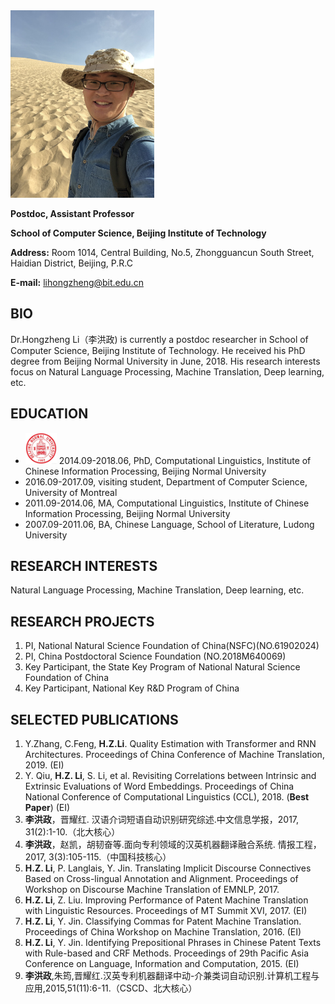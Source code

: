 
<img src="https://github.com/lihongzheng-nlp/lihongzheng-nlp.github.io/raw/master/images/pic.jpg" alt="Mingsha Montain, October, 2019" width="230" height="300" />

**Postdoc, Assistant Professor**

**School of Computer Science, Beijing Institute of Technology**

**Address:** Room 1014, Central Building, No.5, Zhongguancun South Street, Haidian District, Beijing, P.R.C

**E-mail:** <lihongzheng@bit.edu.cn>

## BIO
Dr.Hongzheng Li（李洪政) is currently a postdoc researcher in School of Computer Science, Beijing Institute of Technology. He received his PhD degree from Beijing Normal University in June, 2018. His research interests focus on Natural Language Processing, Machine Translation, Deep learning, etc.

## EDUCATION
- <img src="https://github.com/lihongzheng-nlp/lihongzheng-nlp.github.io/raw/master/images/bnu.jpeg" width="50" height="50" /> 2014.09-2018.06, PhD, Computational Linguistics, Institute of Chinese Information Processing, Beijing Normal University
- 2016.09-2017.09, visiting student, Department of Computer Science, University of Montreal
- 2011.09-2014.06, MA, Computational Linguistics, Institute of Chinese Information Processing, Beijing Normal University
- 2007.09-2011.06, BA, Chinese Language, School of Literature, Ludong University

## RESEARCH INTERESTS
Natural Language Processing, Machine Translation, Deep learning, etc.

## RESEARCH PROJECTS
1. PI, National Natural Science Foundation of China(NSFC)(NO.61902024)
2. PI, China Postdoctoral Science Foundation (NO.2018M640069)
3. Key Participant, the State Key Program of National Natural Science Foundation of China
4. Key Participant, National Key R&D Program of China

## SELECTED PUBLICATIONS
1. Y.Zhang, C.Feng, **H.Z.Li**. Quality Estimation with Transformer and RNN Architectures. Proceedings of China Conference of Machine Translation, 2019. (EI)
2. Y. Qiu, **H.Z. Li**, S. Li, et al. Revisiting Correlations between Intrinsic and Extrinsic Evaluations of Word Embeddings. Proceedings of China National Conference of Computational Linguistics (CCL), 2018. (**Best Paper**) (EI)
3. **李洪政**，晋耀红. 汉语介词短语自动识别研究综述.中文信息学报，2017, 31(2):1-10.（北大核心）
4. **李洪政**，赵凯，胡韧奋等.面向专利领域的汉英机器翻译融合系统. 情报工程，2017, 3(3):105-115.（中国科技核心）
5. **H.Z. Li**, P. Langlais, Y. Jin. Translating Implicit Discourse Connectives Based on Cross-lingual Annotation and Alignment. Proceedings of Workshop on Discourse Machine Translation of EMNLP, 2017.
6. **H.Z. Li**, Z. Liu. Improving Performance of Patent Machine Translation with Linguistic Resources. Proceedings of MT Summit XVI, 2017. (EI)
7. **H.Z. Li**, Y. Jin. Classifying Commas for Patent Machine Translation. Proceedings of China Workshop on Machine Translation, 2016. (EI)
8. **H.Z. Li**, Y. Jin. Identifying Prepositional Phrases in Chinese Patent Texts with Rule-based and CRF Methods. Proceedings of 29th Pacific Asia Conference on Language, Information and Computation, 2015. (EI)
9. **李洪政**,朱筠,晋耀红.汉英专利机器翻译中动-介兼类词自动识别.计算机工程与应用,2015,51(11):6-11.（CSCD、北大核心）
